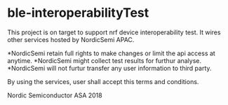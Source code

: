 # ble-interoperabilityTest
This project is on target to support nrf device interoperability test. It wires other services hosted by NordicSemi APAC.

*NordicSemi retain full rights to make changes or limit the api access at anytime.
*NordicSemi might collect test results for furthur analyse.
*NordicSemi will not furtur transfer any user information to third party.

By using the services, user shall accept this terms and conditions.

Nordic Semiconductor ASA 2018
